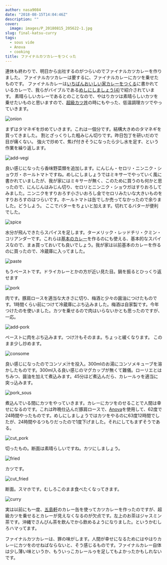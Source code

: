```yaml
---
author: nasa9084
date: "2018-08-15T14:04:46Z"
description: ""
cover:
  image: images/P_20180815_205622-1.jpg
slug: final-katsu-curry
tags:
  - sous vide
  - Anova
  - cooking
title: ファイナルカツカレーをつくった
---
```



連休も終わりで、明日から出社するのがつらいのでファイナルカツカレーを作りました。
ファイナルカツカレーは要するに、ファイナルカレーにカツを乗せたものです。
ファイナルカレーは[いちばんおいしい家カレーをつくる](https://amzn.to/2BdlmG1)に書かれているカレーで、我らがバイブルである[めしにしましょう(4)](https://amzn.to/2BcQ3en)で紹介されています。
素晴らしいカレーであるとのことなので、やはりカツは素晴らしいカツを乗せたいものと思いますので、[超級カツ丼](/super-katsudoon/)の時にもやった、低温調理カツでやっていきます。

![onion](images/P_20180815_191603.jpg)

まずはタマネギを炒めていきます。これは一個分です。結構大きめのタマネギを買ってきました。
割とざっくりした粗みじん切りです。昨日包丁を研いだので目が痛くない。
強火で炒めて、焦げ付きそうになったら少し水を足す、という作業を繰り返します。

![add-vegi](images/P_20180815_193217.jpg)

良い感じになったら香味野菜類を追加します。にんじん・セロリ・ニンニク・ショウガ・ホールトマトですね。めしにしましょうではミキサーでやっていく風に書かれていましたが、我が家にはミキサーが無く、このために買うのも何かと思ったので、にんじんはみじん切り、セロリとニンニク・ショウガはすりおろしてみました。ニンニクをすりおろす小さいおろし金でセロリみたいな大きいものをすりおろすのはつらいです。ホールトマトは缶でしか売ってなかったので余りました。どうしよう。
ここでバターをちょいと加えます。切れてるバターが便利でした。

![spice](images/P_20180815_193459.jpg)

水分が飛んできたらスパイスを足します。ターメリック・レッドチリ・クミン・コリアンダーです。これらは[基本のカレー](https://getnews.jp/archives/1781558)を作るのにも使える、基本的なスパイスなので、まぁ買っておいても良いでしょう。我が家は以前基本のカレーを作るのに買ったので、冷蔵庫に入ってました。

![paste](images/P_20180815_193604.jpg)

もうペーストです。ドライカレーとかの方が近い見た目。鍋を振るとひっくり返せます

![pork](images/P_20180815_193707.jpg)

肉です。豚肩ロースを適当な大きさに切り、梅酒と少々の醤油につけたものです。1時間くらい前につけて冷蔵庫にぶち込みました。梅酒は自家製です。今年つけたのを使いました。カツを乗せるので肉はいらないかとも思ったのですが、一応。

![add-pork](images/P_20180815_193819.jpg)

ペーストに肉をぶち込みます。つけ汁もそのまま。ちょっと緩くなります。
このまま少し炒めます。

![consome](images/P_20180815_194220.jpg)

良い感じになったのでコンソメ汁を投入。300mlのお湯にコンソメキューブを溶かしたものです。300ml入る良い感じのマグカップが無くて難儀。ローリエとはちみつ、醤油を加えて煮込みます。45分ほど煮込んだら、カレールゥを適当に突っ込みます。

![pork_sous](images/P_20180815_203038.jpg)

煮込んでいる間にカツをやっていきます。カレーにカツをのせることで人間は幸せになるのです。これは昨晩仕込んだ豚肩ロースで、[Anova](https://anovaculinary.com/)を使用して、62度で24時間やったものです。めしにしましょうではカツをやるのに63度12時間でしたが、24時間やるつもりだったので1度下げました。それにしてもまずそうである。

![cut_pork](images/P_20180815_203129.jpg)

切ったもの。断面は素晴らしいですね。カツにしましょう。

![fried](images/P_20180815_204726.jpg)

カツです。

![cut_fried](images/P_20180815_204804.jpg)

断面。スマホです。むしろこのまま食べたくなってきます。

![curry](images/P_20180815_205622.jpg)

実は以前にも一度、[五島軒](http://www.gotoken.hakodate.jp/)のカレー缶を使ってカツカレーを作ったのですが、超級カツを乗せるとカレーが見えなくなるのが欠点です。左上のお茶はジャスミン茶です。沖縄でさんぴん茶を飲んでから飲めるようになりました。というかむしろハマってます。

ファイナルカツカレーは、罪の味がします。人間が幸せになるためにはやはりカレーにカツをのせねばならないと、そう感じるものです。ファイナルカレー自体は少し薄い味というか、もういっこカレールゥを足してもよかったかもしれないです。

